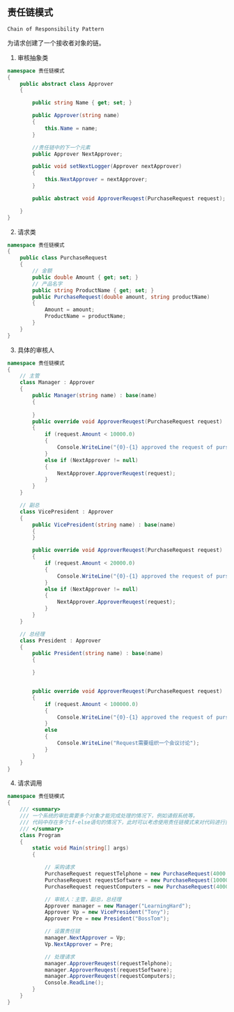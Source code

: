 ## 责任链模式

```Chain of Responsibility Pattern```

为请求创建了一个接收者对象的链。

1. 审核抽象类

```c#
namespace 责任链模式
{
    public abstract class Approver
    {

        public string Name { get; set; }

        public Approver(string name)
        {
            this.Name = name;
        }

        //责任链中的下一个元素
        public Approver NextApprover;

        public void setNextLogger(Approver nextApprover)
        {
            this.NextApprover = nextApprover;
        }

        public abstract void ApproverReuqest(PurchaseRequest request);

    }
}

```

2. 请求类

```c#
namespace 责任链模式
{
    public class PurchaseRequest
    {
        // 金额
        public double Amount { get; set; }
        // 产品名字
        public string ProductName { get; set; }
        public PurchaseRequest(double amount, string productName)
        {
            Amount = amount;
            ProductName = productName;
        }
    }
}

```

3. 具体的审核人

```c#
namespace 责任链模式
{
    // 主管
    class Manager : Approver
    {
        public Manager(string name) : base(name)
        {
           
        }
        public override void ApproverReuqest(PurchaseRequest request)
        {
            if (request.Amount < 10000.0)
            {
                Console.WriteLine("{0}-{1} approved the request of purshing {2}", this, Name, request.ProductName);
            }
            else if (NextApprover != null)
            {
                NextApprover.ApproverReuqest(request);
            }
        }
    }

    // 副总
    class VicePresident : Approver
    {
        public VicePresident(string name) : base(name)
        {
        }

        public override void ApproverReuqest(PurchaseRequest request)
        {
            if (request.Amount < 20000.0)
            {
                Console.WriteLine("{0}-{1} approved the request of purshing {2}", this, Name, request.ProductName);
            }
            else if (NextApprover != null)
            {
                NextApprover.ApproverReuqest(request);
            }
        }
    }

    // 总经理
    class President : Approver
    {
        public President(string name) : base(name)
        {

        }


        public override void ApproverReuqest(PurchaseRequest request)
        {
            if (request.Amount < 100000.0)
            {
                Console.WriteLine("{0}-{1} approved the request of purshing {2}", this, Name, request.ProductName);
            }
            else
            {
                Console.WriteLine("Request需要组织一个会议讨论");
            }
        }
    }
}

```

4. 请求调用

```c#
namespace 责任链模式
{
    /// <summary>
    /// 一个系统的审批需要多个对象才能完成处理的情况下，例如请假系统等。
    /// 代码中存在多个if-else语句的情况下，此时可以考虑使用责任链模式来对代码进行重构。
    /// </summary>
    class Program
    {
        static void Main(string[] args)
        {

            // 采购请求
            PurchaseRequest requestTelphone = new PurchaseRequest(4000.0, "Telphone");
            PurchaseRequest requestSoftware = new PurchaseRequest(10000.0, "Visual Studio");
            PurchaseRequest requestComputers = new PurchaseRequest(40000.0, "Computers");

            // 审核人：主管，副总，总经理
            Approver manager = new Manager("LearningHard");
            Approver Vp = new VicePresident("Tony");
            Approver Pre = new President("BossTom");

            // 设置责任链
            manager.NextApprover = Vp;
            Vp.NextApprover = Pre;

            // 处理请求
            manager.ApproverReuqest(requestTelphone);
            manager.ApproverReuqest(requestSoftware);
            manager.ApproverReuqest(requestComputers);
            Console.ReadLine();
        }
    }
}

```